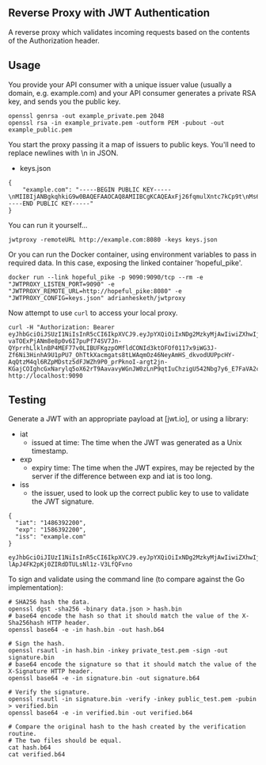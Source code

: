 ## Reverse Proxy with JWT Authentication

A reverse proxy which validates incoming requests based on the contents of the Authorization header.

## Usage

You provide your API consumer with a unique issuer value (usually a domain, e.g. example.com) and your
API consumer generates a private RSA key, and sends you the public key.

```
openssl genrsa -out example_private.pem 2048
openssl rsa -in example_private.pem -outform PEM -pubout -out example_public.pem
```

You start the proxy passing it a map of issuers to public keys. You'll need to replace newlines
with \n in JSON.

- keys.json
```
{
    "example.com": "-----BEGIN PUBLIC KEY-----\nMIIBIjANBgkqhkiG9w0BAQEFAAOCAQ8AMIIBCgKCAQEAxFj26fqmulXntc7kCp9t\nMs6MEQUsk2r16Jd6k+aZSaLBo0dVgP77q1os10gZT4N0gYH6NsbVqP4+wWAUIDie\nmhpxq986z5mtB/lGvmHmaQcK/bOnEvcLWinHJZIla1m2RF7diN5/WBRNh8CyYMiW\n+BV/6dngknBtP7bDpnCkYrySaOQtKRvrech1UFRKgQjD8bprrcUmOFWYrmKe2NCx\ncQs9RhYuACt3Du2Z4VwVWN2xvL5LlZdWK7jLENe3MkOZU5WcwA7n+K/tulqA9uNR\nv8cRIL/y8BUwUsUoqBiyVZXQUa7BgE82GoTXtv3uqkN/yZxnlEcaJW5BD1nFzuvu\nyQIDAQAB\n-----END PUBLIC KEY-----"
}
```

You can run it yourself...

```
jwtproxy -remoteURL http://example.com:8080 -keys keys.json
```

Or you can run the Docker container, using environment variables to pass in required data. In this case, exposing the linked container 'hopeful_pike'.

```
docker run --link hopeful_pike -p 9090:9090/tcp --rm -e "JWTPROXY_LISTEN_PORT=9090" -e "JWTPROXY_REMOTE_URL=http://hopeful_pike:8080" -e "JWTPROXY_CONFIG=keys.json" adrianhesketh/jwtproxy
```

Now attempt to use `curl` to access your local proxy.

```
curl -H "Authorization: Bearer eyJhbGciOiJSUzI1NiIsInR5cCI6IkpXVCJ9.eyJpYXQiOiIxNDg2MzkyMjAwIiwiZXhwIjoiMTU4NjM5MjIwMCIsImlzcyI6ImV4YW1wbGUuY29tIn0.McHwUVbe96y-vaTOExPjANm8e8p0v6I7puPf74SV7Jn-QYprrhLlklnBP4MEF77v0LIBUFKgzpOMfldCONId3ktOFOf0117x9iWG3J-Zf6Ni3HinhA9U1pPU7_OhTtkXacmgats8tLWAqmOz46NeyAmHS_dkvodUUPpcHY-AqQtzM4ql6RZpMDstz5dFJWZh9P0_prPknoI-argt2jn-KGajCOIghcGxNarylq5oX62rT9AavavyWGnJW0zLnP9qtIuChzigU542Nbg7y6_E7FaVA2cPICPuiPehn6vVTKuVil0o2SJgFD2J2HQfxa0iDrc8HzbubMGJcw7Vlpkk0w" http://localhost:9090
```

## Testing

Generate a JWT with an appropriate payload at [jwt.io], or using a library:

* iat
  * issued at time: The time when the JWT was generated as a Unix timestamp.
* exp
  * expiry time: The time when the JWT expires, may be rejected by the server if the difference between exp and iat is too long.
* iss
  * the issuer, used to look up the correct public key to use to validate the JWT signature.

```
{
  "iat": "1486392200",
  "exp": "1586392200",
  "iss": "example.com"
}
```

```
eyJhbGciOiJIUzI1NiIsInR5cCI6IkpXVCJ9.eyJpYXQiOiIxNDg2MzkyMjAwIiwiZXhwIjoiMTU4NjM5MjIwMCIsIm5hbWUiOiJBZHJpYW4gSGVza2V0aCJ9.d45Or2h-lApJ4FK2pKj0ZIRdDTULsNl1z-V3LfQFvno
```

To sign and validate using the command line (to compare against the Go implementation):

```
# SHA256 hash the data.
openssl dgst -sha256 -binary data.json > hash.bin
# base64 encode the hash so that it should match the value of the X-Sha256hash HTTP header.
openssl base64 -e -in hash.bin -out hash.b64

# Sign the hash.
openssl rsautl -in hash.bin -inkey private_test.pem -sign -out signature.bin
# base64 encode the signature so that it should match the value of the X-Signature HTTP header.
openssl base64 -e -in signature.bin -out signature.b64

# Verify the signature.
openssl rsautl -in signature.bin -verify -inkey public_test.pem -pubin > verified.bin
openssl base64 -e -in verified.bin -out verified.b64

# Compare the original hash to the hash created by the verification routine.
# The two files should be equal.
cat hash.b64
cat verified.b64
```